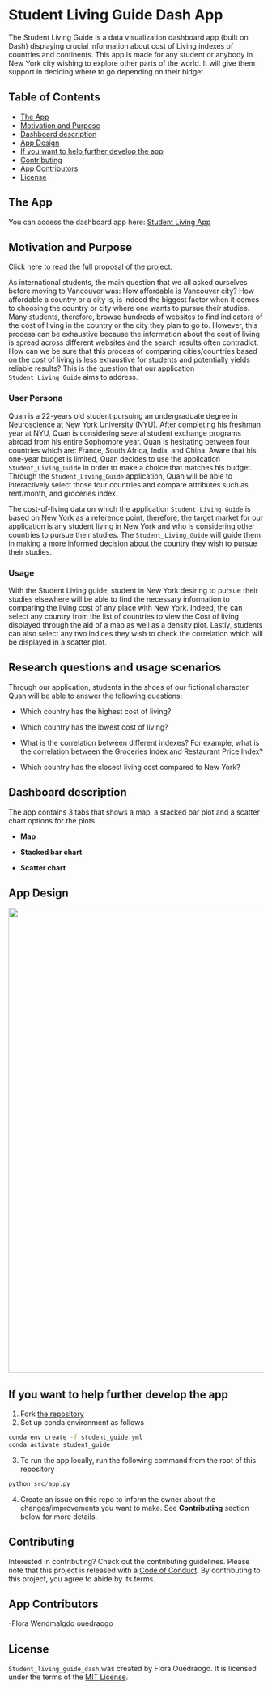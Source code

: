 
# Student Living Guide Dash App

The Student Living Guide is a data visualization dashboard app (built on Dash) displaying crucial information about cost of Living indexes of countries and continents. This app is made for any student or anybody in New York city wishing to explore other parts of the world. It will give them support in deciding where to go depending on their bidget. 

## Table of Contents

  - [The App](#the-app)
  - [Motivation and Purpose](#https://github.com/UBC-MDS/Student_Living_Guide/blob/main/reports/proposal.md)
  - [Dashboard description](#dashboard-description)
  - [App Design](#app-design)
  - [If you want to help further develop the app](#if-you-want-to-help-further-develop-the-app)
  - [Contributing](#contributing)
  - [App Contributors](#app-contributors)
  - [License](#license)

## The App

You can access the dashboard app here: [Student Living App](https://spotify-explorer-pop.herokuapp.com/)

## Motivation and Purpose

Click [here ](#https://github.com/UBC-MDS/Student_Living_Guide/blob/main/reports/proposal.md) to read the full proposal of the project.

As international students, the main question that we all asked ourselves before moving to Vancouver was: How affordable is Vancouver city? How affordable a country or a city is, is indeed the biggest factor when it comes to choosing the country or city where one wants to pursue their studies. Many students, therefore, browse hundreds of websites to find indicators of the cost of living in the country or the city they plan to go to. However, this process can be exhaustive because the information about the cost of living is spread across different websites and the search results often contradict. How can we be sure that this process of comparing cities/countries based on the cost of living is less exhaustive for students and potentially yields reliable results? This is the question that our application `Student_Living_Guide` aims to address.

### User Persona

Quan is a 22-years old student pursuing an undergraduate degree in Neuroscience at New York University (NYU). After completing his freshman year at NYU, Quan is considering several student exchange programs abroad from his entire Sophomore year. Quan is hesitating between four countries which are: France, South Africa, India, and China. Aware that his one-year budget is limited, Quan decides to use the application `Student_Living_Guide` in order to make a choice that matches his budget. Through the `Student_Living_Guide` application, Quan will be able to interactively select those four countries and compare attributes such as rent/month, and groceries index.

The cost-of-living data on which the application `Student_Living_Guide` is based on New York as a reference point, therefore, the target market for our application is any student living in New York and who is considering other countries to pursue their studies. The `Student_Living_Guide` will guide them in making a more informed decision about the country they wish to pursue their studies.

### Usage

With the Student Living guide, student in New York desiring to pursue their studies elsewhere will be able to find the necessary information to comparing the living cost of any place with New York. Indeed, the can select any country from the list of countries to view the Cost of living displayed through the aid of a map as well as a density plot. Lastly, students can also select any two indices they wish to check the correlation which will be displayed in a scatter plot.

## Research questions and usage scenarios

Through our application, students in the shoes of our fictional character Quan will be able to answer the following questions:

- Which country has the highest cost of living?

- Which country has the lowest cost of living?

- What is the correlation between different indexes? For example, what is the correlation between the Groceries Index and Restaurant Price Index?

- Which country has the closest living cost compared to New York?

## Dashboard description

The app contains 3 tabs that shows a map, a stacked bar plot and a scatter chart
options for the plots.

- **Map** <br>

- **Stacked bar chart** <br>

- **Scatter chart** <br>


## App Design

<img width="919" src="./img/py-demo.gif">

## If you want to help further develop the app

1. Fork [the repository](https://github.com/UBC-MDS/spotify-explorer-py/)
2. Set up conda environment as follows

```bash
conda env create -f student_guide.yml
conda activate student_guide
```

3. To run the app locally, run the following command from the root of this repository

```python
python src/app.py
```

4. Create an issue on this repo to inform the owner about the changes/improvements you want to make. See **Contributing** section below for more details.

## Contributing

Interested in contributing? Check out the contributing guidelines. Please note that this project is released with a [Code of Conduct](/CODE_OF_CONDUCT.md). By contributing to this project, you agree to abide by its terms.

## App Contributors

-Flora Wendmalgdo ouedraogo

## License

`Student_living_guide_dash` was created by Flora Ouedraogo. It is licensed under the terms of the [MIT License](main/LICENSE).
